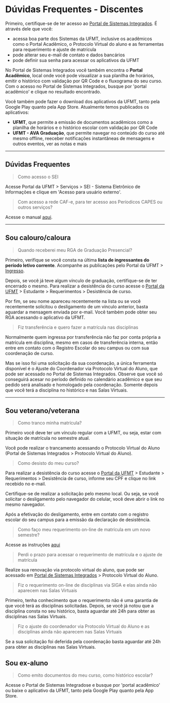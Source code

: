 # Dúvidas Frequentes - Discentes

Primeiro, certifique-se de ter acesso ao [Portal de Sistemas Integrados](https://sistemas.ufmt.br/ufmt.portalsistemas).
É através dele que você:

-   acessa boa parte dos Sistemas da UFMT, inclusive os acadêmicos como o Portal Acadêmico, o Protocolo Virtual do aluno e as ferramentas para requerimento e ajuste de matrícula
-   pode alterar seu e-mail de contato e dados bancários
-   pode definir sua senha para acessar os aplicativos da UFMT

No Portal de Sistemas Integrados você também encontra o **Portal Acadêmico**, local onde você pode visualizar a sua planilha de horários, emitir o histórico com validação por QR Code e o fluxograma do seu curso.
Com o acesso no Portal de Sistemas Integrados, busque por 'portal acadêmico' e clique no resultado encontrado.

Você também pode fazer o download dos aplicativos da UFMT, tanto pela Google Play quanto pela App Store.
Atualmente temos publicados os aplicativos:

-   **UFMT**, que permite a emissão de documentos acadêmicos como a planilha de horários e o histórico escolar com validação por QR Code
-   **UFMT - AVA Graduação**, que permite navegar no conteúdo do curso até mesmo offline, reeceber notificações instantâneas de mensagens e outros eventos, ver as notas e mais

---

## Dúvidas Frequentes

> Como acesso o SEI

Acesse Portal da UFMT > Serviços > SEI - Sistema Eletrônico de Informações e clique em 'Acesso para usuário externo'.

> Com acesso a rede CAF-e, para ter acesso aos Períodicos CAPES ou outros serviços?

Acesse o manual [aqui](https://docs.sti.ufmt.br/smrt/ajuda/cafe).

---

## Sou calouro/caloura

> Quando receberei meu RGA de Graduação Presencial?

Primeiro, verifique se você consta na última **lista de ingressantes do período letivo corrente**.
Acompanhe as publicações pelo Portal da UFMT > [Ingresso](https://www.ufmt.br/unidade/ingresso).

Depois, se você já teve algum vínculo de graduação, certifique-se de ter encerrado o mesmo.
Para realizar a desistência do curso acesse o [Portal da UFMT](https://www.ufmt.br) > Estudante > Requerimentos > Desistência de curso.

Por fim, se seu nome apareceu recentemente na lista ou se você recentemente solicitou o desligamento de um vínculo anterior, basta aguardar a mensagem enviada por e-mail.
Você também pode obter seu RGA acessando o aplicativo da UFMT.

> Fiz transferência e quero fazer a matrícula nas disciplinas

Normalmente quem ingressa por transferência não faz por conta própria a matrícula em disciplina, mesmo em casos de transferência interna, então entre em contato com o Registro Escolar do seu campus ou com sua coordenação de curso.

Mas se isso foi uma solicitação da sua coordenação, a única ferramenta disponível é o Ajuste do Coordenador via Protocolo Virtual do Aluno, que pode ser acessado no Portal de Sistemas Integrados.
Observe que você só conseguirá acesar no período definido no calendário acadêmico e que seu pedido será analisado e homologado pela coordenação. Somente depois que você terá a disciplina no histórico e nas Salas Virtuais.

---

## Sou veterano/veterana

> Como tranco minha matrícula?

Primeiro você deve ter um vínculo regular com a UFMT, ou seja, estar com situação de matrícula no semestre atual.

Você pode realizar o trancamento acessando o Protocolo Virtual do Aluno (Portal de Sistemas Integrados > Protocolo Virtual do Aluno).

> Como desisto do meu curso?

Para realizar a desistência do curso acesse o [Portal da UFMT](https://www.ufmt.br) > Estudante > Requerimentos > Desistência de curso, informe seu CPF e clique no link recebido no e-mail.

Certifique-se de realizar a solicitação pelo mesmo local. Ou seja, se você solicitar o desligamento pelo navegador do celular, você deve abrir o link no mesmo navegador.

Após a efetivação do desligamento, entre em contato com o registro escolar do seu campus para a emissão da declaração de desistência.

> Como faço meu requerimento on-line de matrícula em um novo semestre?

Acesse as instruções [aqui](../siga/requerimentomatricula.md)

> Perdi o prazo para acessar o requerimento de matrícula e o ajuste de matrícula

Realize sua renovação via protocolo virtual do aluno, que pode ser acessado em [Portal de Sistemas Integrados](https://sistemas.ufmt.br/ufmt.portalsistemas) > Protocolo Virtual do Aluno.

> Fiz o requerimento on-line de disciplinas via SIGA e elas ainda não aparecem nas Salas Virtuais

Primeiro, tenha conhecimento que o requerimento não é uma garantia de que você terá as disciplinas solicitadas.
Depois, se você já notou que a disciplina consta no seu histórico, basta aguardar até 24h para obter as disciplinas nas Salas Virtuais.

> Fiz o ajuste do coordenador via Protocolo Virtual do Aluno e as disciplinas ainda não aparecem nas Salas Virtuais

Se a sua solicitação foi deferida pela coordenação basta aguardar até 24h para obter as disciplinas nas Salas Virtuais.

## Sou ex-aluno

> Como emito documentos do meu curso, como histórico escolar?

Acesse o Portal de Sistemas Integradose e busque por 'portal acadêmico' ou baixe o aplicativo da UFMT, tanto pela Google Play quanto pela App Store.
